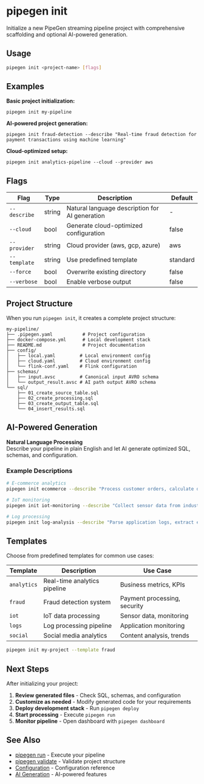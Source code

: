 # pipegen init

Initialize a new PipeGen streaming pipeline project with comprehensive scaffolding and optional AI-powered generation.

## Usage

```bash
pipegen init <project-name> [flags]
```

## Examples

<div class="info-box">
  <i class="fas fa-terminal icon"></i>
  <div>
    <strong>Basic project initialization:</strong>
    <pre><code>pipegen init my-pipeline</code></pre>
  </div>
</div>

<div class="info-box">
  <i class="fas fa-robot icon"></i>
  <div>
    <strong>AI-powered project generation:</strong>
    <pre><code>pipegen init fraud-detection --describe "Real-time fraud detection for payment transactions using machine learning"</code></pre>
  </div>
</div>

<div class="info-box">
  <i class="fas fa-cloud icon"></i>
  <div>
    <strong>Cloud-optimized setup:</strong>
    <pre><code>pipegen init analytics-pipeline --cloud --provider aws</code></pre>
  </div>
</div>

## Flags

| Flag | Type | Description | Default |
|------|------|-------------|---------|
| `--describe` | string | Natural language description for AI generation | - |
| `--cloud` | bool | Generate cloud-optimized configuration | false |
| `--provider` | string | Cloud provider (aws, gcp, azure) | aws |
| `--template` | string | Use predefined template | standard |
| `--force` | bool | Overwrite existing directory | false |
| `--verbose` | bool | Enable verbose output | false |

## Project Structure

When you run `pipegen init`, it creates a complete project structure:

```
my-pipeline/
├── .pipegen.yaml           # Project configuration
├── docker-compose.yml      # Local development stack
├── README.md               # Project documentation
├── config/
│   ├── local.yaml         # Local environment config
│   ├── cloud.yaml         # Cloud environment config
│   └── flink-conf.yaml    # Flink configuration
├── schemas/
│   ├── input.avsc         # Canonical input AVRO schema
│   └── output_result.avsc # AI path output AVRO schema
└── sql/
    ├── 01_create_source_table.sql
    ├── 02_create_processing.sql
    ├── 03_create_output_table.sql
    └── 04_insert_results.sql
```

## AI-Powered Generation

<div class="info-box">
  <i class="fas fa-magic icon"></i>
  <div>
    <strong>Natural Language Processing</strong><br>
    Describe your pipeline in plain English and let AI generate optimized SQL, schemas, and configuration.
  </div>
</div>

### Example Descriptions

```bash
# E-commerce analytics
pipegen init ecommerce --describe "Process customer orders, calculate daily revenue, detect trending products, and generate real-time sales dashboards"

# IoT monitoring  
pipegen init iot-monitoring --describe "Collect sensor data from industrial equipment, detect anomalies, predict maintenance needs, and alert on critical issues"

# Log processing
pipegen init log-analysis --describe "Parse application logs, extract error patterns, generate metrics, and create alerts for system health monitoring"
```

## Templates

Choose from predefined templates for common use cases:

| Template | Description | Use Case |
|----------|-------------|----------|
| `analytics` | Real-time analytics pipeline | Business metrics, KPIs |
| `fraud` | Fraud detection system | Payment processing, security |
| `iot` | IoT data processing | Sensor data, monitoring |
| `logs` | Log processing pipeline | Application monitoring |
| `social` | Social media analytics | Content analysis, trends |

```bash
pipegen init my-project --template fraud
```

## Next Steps

After initializing your project:

1. **<i class="fas fa-eye fa-icon"></i>Review generated files** - Check SQL, schemas, and configuration
2. **<i class="fas fa-edit fa-icon"></i>Customize as needed** - Modify generated code for your requirements  
3. **<i class="fas fa-rocket fa-icon"></i>Deploy development stack** - Run `pipegen deploy`
4. **<i class="fas fa-play fa-icon"></i>Start processing** - Execute `pipegen run`
5. **<i class="fas fa-tachometer-alt fa-icon"></i>Monitor pipeline** - Open dashboard with `pipegen dashboard`

## See Also

- [<i class="fas fa-play fa-icon"></i>pipegen run](./run.md) - Execute your pipeline
- [<i class="fas fa-check fa-icon"></i>pipegen validate](./validate.md) - Validate project structure
- [<i class="fas fa-cog fa-icon"></i>Configuration](../configuration.md) - Configuration reference
- [<i class="fas fa-robot fa-icon"></i>AI Generation](../ai-generation.md) - AI-powered features
